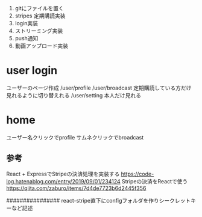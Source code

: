 1. gitにファイルを置く
2. stripes 定期購読実装
3. login実装
4. ストリーミング実装
5. push通知
6. 動画アップロード実装

# user login
ユーザーのページ作成
/user/profile
/user/broadcast 定期購読している方だけ見れるように切り替えれる
/user/setting 本人だけ見れる

# home
ユーザー名クリックでprofile
サムネクリックでbroadcast


## 参考
React + ExpressでStripeの決済処理を実装する
https://code-log.hatenablog.com/entry/2019/09/01/234124
Stripeの決済をReactで使う
https://qiita.com/zaburo/items/7d4de7723b6d2445f356



################
react-stripe直下にconfigフォルダを作りシークレットキーなど記述